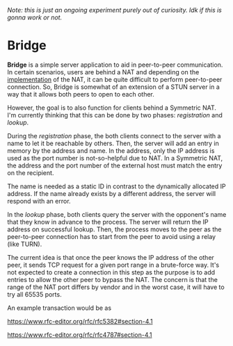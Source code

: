 
*Note: this is just an ongoing experiment purely out of curiosity. Idk if this is gonna work or not.*

# Bridge

**Bridge** is a simple server application to aid in peer-to-peer communication.
In certain scenarios, users are behind a NAT and depending on the [implementation](https://en.wikipedia.org/wiki/Network_address_translation#Methods_of_translation) of the NAT, it can be quite difficult to perform peer-to-peer connection.
So, Bridge is somewhat of an extension of a STUN server in a way that it allows both peers to open to each other.

However, the goal is to also function for clients behind a Symmetric NAT.
I'm currently thinking that this can be done by two phases: *registration* and *lookup*.

During the *registration* phase, the both clients connect to the server with a name to let it be reachable by others.
Then, the server will add an entry in memory by the address and name.
In the address, only the IP address is used as the port number is not-so-helpful due to NAT.
In a Symmetric NAT, the address and the port number of the external host must match the entry on the recipient.

The name is needed as a static ID in contrast to the dynamically allocated IP address.
If the name already exists by a different address, the server will respond with an error.

In the *lookup* phase, both clients query the server with the opponent's name that they know in advance to the process.
The server will return the IP address on successful lookup.
Then, the process moves to the peer as the peer-to-peer connection has to start from the peer to avoid using a relay (like TURN).

The current idea is that once the peer knows the IP address of the other peer, it sends TCP request for a given port range in a brute-force way.
It's not expected to create a connection in this step as the purpose is to add entries to allow the other peer to bypass the NAT.
The concern is that the range of the NAT port differs by vendor and in the worst case, it will have to try all 65535 ports.


An example transaction would be as 

https://www.rfc-editor.org/rfc/rfc5382#section-4.1

https://www.rfc-editor.org/rfc/rfc4787#section-4.1
